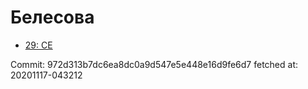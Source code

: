 # Белесова
- [29: CE](29.md)

Commit: 972d313b7dc6ea8dc0a9d547e5e448e16d9fe6d7
 fetched at: 20201117-043212
